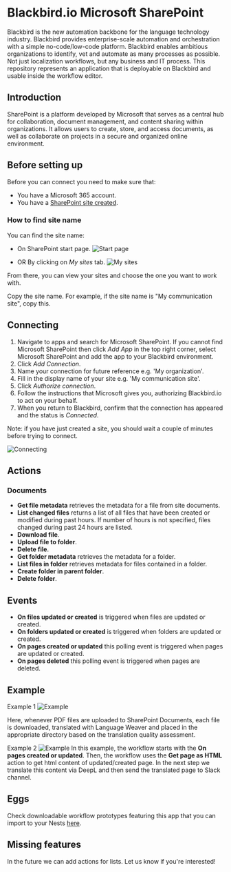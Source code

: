 # Blackbird.io Microsoft SharePoint

Blackbird is the new automation backbone for the language technology industry. Blackbird provides enterprise-scale automation and orchestration with a simple no-code/low-code platform. Blackbird enables ambitious organizations to identify, vet and automate as many processes as possible. Not just localization workflows, but any business and IT process. This repository represents an application that is deployable on Blackbird and usable inside the workflow editor.

## Introduction

<!-- begin docs -->

SharePoint is a platform developed by Microsoft that serves as a central hub for collaboration, document management, and content sharing within organizations. It allows users to create, store, and access documents, as well as collaborate on projects in a secure and organized online environment.

## Before setting up

Before you can connect you need to make sure that:

- You have a Microsoft 365 account.
- You have a [SharePoint site created](https://support.microsoft.com/en-gb/office/create-a-site-in-sharepoint-4d1e11bf-8ddc-499d-b889-2b48d10b1ce8).

### How to find site name

You can find the site name:

- On SharePoint start page.
![Start page](image/README/sharepoint-start-page.png)

- OR By clicking on _My sites_ tab.
![My sites](image/README/my-sites.png)

From there, you can view your sites and choose the one you want to work with. 

Copy the site name. For example, if the site name is "My communication site", copy this.

## Connecting

1. Navigate to apps and search for Microsoft SharePoint. If you cannot find Microsoft SharePoint then click _Add App_ in the top right corner, select Microsoft SharePoint and add the app to your Blackbird environment.
2. Click _Add Connection_.
3. Name your connection for future reference e.g. 'My organization'.
4. Fill in the display name of your site e.g. 'My communication site'. 
5. Click _Authorize connection_.
6. Follow the instructions that Microsoft gives you, authorizing Blackbird.io to act on your behalf.
7. When you return to Blackbird, confirm that the connection has appeared and the status is _Connected_.

Note: if you have just created a site, you should wait a couple of minutes before trying to connect.

![Connecting](image/README/connecting.png)

## Actions

### Documents

- **Get file metadata** retrieves the metadata for a file from site documents.
- **List changed files** returns a list of all files that have been created or modified during past hours. If number of hours is not specified, files changed during past 24 hours are listed.
- **Download file**.
- **Upload file to folder**.
- **Delete file**.
- **Get folder metadata** retrieves the metadata for a folder.
- **List files in folder** retrieves metadata for files contained in a folder.
- **Create folder in parent folder**.
- **Delete folder**.

## Events

- **On files updated or created** is triggered when files are updated or created.
- **On folders updated or created** is triggered when folders are updated or created.
- **On pages created or updated** this polling event is triggered when pages are updated or created.
- **On pages deleted** this polling event is triggered when pages are deleted.

## Example
Example 1
![Example](image/README/example.png)

Here, whenever PDF files are uploaded to SharePoint Documents, each file is downloaded, translated with Language Weaver and placed in the appropriate directory based on the translation quality assessment.

Example 2
![Example](image/README/example2.png)
In this example, the workflow starts with the **On pages created or updated**. Then, the workflow uses the **Get page as HTML** action to get html content of updated/created page. In the next step we translate this content via DeepL and then send the translated page to Slack channel.

## Eggs

Check downloadable workflow prototypes featuring this app that you can import to your Nests [here](https://docs.blackbird.io/eggs/storage-to-mt/). 

## Missing features

In the future we can add actions for lists. Let us know if you're interested!

<!-- end docs -->
